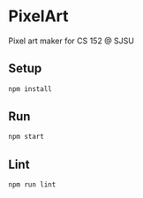 # PixelArt
Pixel art maker for CS 152 @ SJSU


## Setup

```sh
npm install
```

## Run

```sh
npm start
```

## Lint

```sh
npm run lint
```
